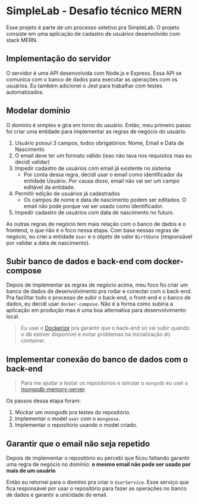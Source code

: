 # SimpleLab - Desafio técnico MERN

Esse projeto é parte de um processo seletivo pra SimpleLab. O projeto consiste em uma aplicação de cadastro de usuários desenvolvido com stack MERN.

## Implementação do servidor

O servidor é uma API desenvolvida com Node.js e Express. Essa API se comunica com o banco de dados para executar as operações com os usuários. Eu também adicionei o Jest para trabalhar com testes automatizados.

## Modelar domínio

O domínio é simples e gira em torno do usuário. Então, meu primeiro passo foi criar uma entidade para implementar as regras de negócio do usuário.

1. Usuário possui 3 campos, todos obrigatórios: Nome, Email e Data de Nascimento
2. O email deve ter um formato válido (isso não tava nos requisitos mas eu decidi validar)
3. Impedir cadastro de usuários com email já existente no sistema
   - Por conta dessa regra, decidi usar o email como identificador da entidade Usuário. Por causa disso, email não vai ser um campo editável da entidade.
4. Permitir edição de usuários já cadastrados
   - Os campos de nome e data de nascimento podem ser editados. O email não pode porque vai ser usado como identificador.
5. Impedir cadastro de usuários com data de nascimento no futuro.

As outras regras de negócio tem mais relação com o banco de dados e o frontend, o que não é o foco nessa etapa. Com base nessas regras de negócio, eu criei a entidade `User` e o objeto de valor `BirthDate` (responsável por validar a data de nascimento).

## Subir banco de dados e back-end com docker-compose

Depois de implementar as regras de negócio acima, meu foco foi criar um banco de dados de desenvolvimento pra rodar e conectar com o back-end. Pra facilitar todo o processo de subir o back-end, o front-end e o banco de dados, eu decidi usar `docker-compose`. Não é a forma como subiria a aplicação em produção mas é uma boa alternativa para desenvolvimento local.

> Eu usei o [Dockerize](https://github.com/jwilder/dockerize) pra garantir que o back-end só vai subir quando o db estiver disponível e evitar problemas na inicialização do container.

## Implementar conexão do banco de dados com o back-end

> Para me ajudar a testar os repositórios e simular o `mongodb` eu usei o [mongodb-memory-server](https://www.npmjs.com/package/mongodb-memory-server).

Os passos dessa etapa foram:

1. Mockar um mongodb pra testes do repositório.
2. Implementar o model `user` com o `mongoose`.
3. Implementar o repositório usando o model criado.

## Garantir que o email não seja repetido

Depois de implementar o repositório eu percebi que ficou faltando garantir uma regra de negócio no domínio: **o mesmo email não pode ser usado por mais de um usuário**

Então eu retornei para o domínio pra criar o `UserService`. Esse serviço que fica responsável por usar o repositório para fazer as operações no banco de dados e garantir a unicidade do email.
